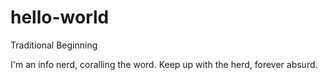 # hello-world
Traditional Beginning

I'm an info nerd,
coralling the word.
Keep up with the herd,
forever absurd.

